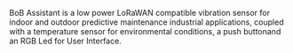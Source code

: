 BoB Assistant is a low power LoRaWAN compatible vibration sensor for indoor and outdoor predictive maintenance industrial applications, coupled with a temperature sensor for environmental conditions, a push buttonand an RGB Led for User Interface.
